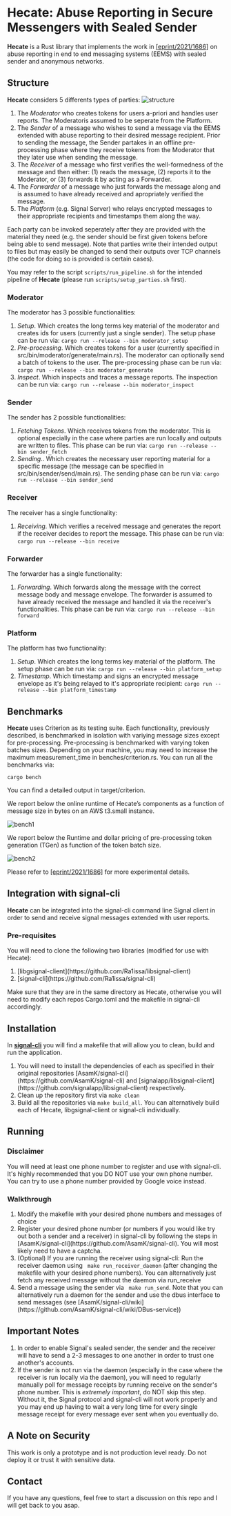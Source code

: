 # Hecate: Abuse Reporting in Secure Messengers with Sealed Sender

**Hecate** is a Rust library that implements the work in [[eprint/2021/1686]](https://eprint.iacr.org/2021/1686) on abuse reporting in end to end messaging systems (EEMS) with sealed sender and anonymous networks.

## Structure

**Hecate** considers 5 differents types of parties:
![structure](images/structure.png)

<ol>
  <li>The <em>Moderator</em> who creates tokens for users a-priori and handles user reports. The Moderatoris assumed to be seperate from the Platform. </li>
  <li>The <em>Sender</em> of a message who wishes to send a message via the EEMS extended with abuse reporting to their desired message recipient. Prior to sending the message, the Sender partakes in an offline pre-processing phase where they receive tokens from the Moderator that they later use when sending the message.</li>
  <li>The <em>Receiver</em> of a message who first verifies the well-formedness of the message and then either: (1) reads the message, (2) reports it to the Moderator, or (3) forwards it by acting as a Forwarder.</li>
  <li>The <em>Forwarder</em> of a message who just forwards the message along and is assumed to have already received and apropriately verified the message.</li>
  <li>The <em>Platform</em> (e.g. Signal Server) who relays encrypted messages to their appropriate recipients and timestamps them along the way.</li>
</ol>

Each party can be invoked seperately after they are provided with the material they need (e.g. the sender should be first given tokens before being able to send message). Note that parties write their intended output to files but may easily be changed to send their outputs over TCP channels (the code for doing so is provided is certain cases).

You may refer to the script <code>scripts/run_pipeline.sh</code> for the intended pipeline of **Hecate** (please run <code>scripts/setup_parties.sh</code> first).

### Moderator

The moderator has 3 possible functionalities:
<ol>
  <li><em>Setup</em>. Which creates the long terms key material of the moderator and creates ids for users (currently just a single sender). The setup phase can be run via:
  <code>cargo run --release --bin moderator_setup</code> </li>
  <li><em>Pre-processing</em>. Which creates tokens for a user (currently specified in src/bin/moderator/generate/main.rs). The moderator can optionally send a batch of tokens to the user. The pre-processing phase can be run via:
  <code>cargo run --release --bin moderator_generate</code> </li>
  <li><em>Inspect</em>. Which inspects and traces a message reports. The inspection can be run via:
  <code>cargo run --release --bin moderator_inspect</code> </li>
</ol>

### Sender
The sender has 2 possible functionalities:
<ol>
  <li><em>Fetching Tokens</em>. Which receives tokens from the moderator. This is optional especially in the case where parties are run locally and outputs are written to files. This phase can be run via:
  <code>cargo run --release --bin sender_fetch</code> </li>
  <li><em>Sending.</em>. Which creates the necessary user reporting material for a specific message (the message can be specified in src/bin/sender/send/main.rs). The sending phase can be run via:
  <code>cargo run --release --bin sender_send</code> </li>
</ol>

### Receiver
The receiver has a single functionality:
<ol>
  <li><em>Receiving</em>. Which verifies a received message and generates the report if the receiver decides to report the message. This phase can be run via:
  <code>cargo run --release --bin receive</code> </li>
</ol>

### Forwarder

The forwarder has a single functionality:
<ol>
  <li><em>Forwarding</em>. Which forwards along the message with the correct message body and message envelope. The forwarder is assumed to have already received the message and handled it via the receiver's functionalities. This phase can be run via:
  <code>cargo run --release --bin forward</code> </li>
</ol>

### Platform

The platform has two functionality:
<ol>
  <li><em>Setup</em>. Which creates the long terms key material of the platform. The setup phase can be run via:
  <code>cargo run --release --bin platform_setup</code></li>
  <li><em>Timestamp</em>. Which timestamp and signs an encrypted message envelope as it's being relayed to it's appropriate recipient:
  <code>cargo run --release --bin platform_timestamp</code></li>
</ol>

## Benchmarks

**Hecate** uses Criterion as its testing suite. Each functionality, previously described, is benchmarked in isolation with variying message sizes except for pre-processing. Pre-processing is benchmarked with varying token batches sizes. Depending on your machine, you may need to increase the maximum measurement_time in benches/criterion.rs. You can run all the benchmarks via:

<code>cargo bench</code>

You can find a detailed output in target/criterion.

We report below the online runtime of Hecate’s components as a function of message size in bytes on an AWS t3.small instance.

![bench1](images/bench1.png)

We report below the Runtime and dollar pricing of pre-processing token generation (TGen) as function of the token batch size.

![bench2](images/bench2.png)

Please refer to [[eprint/2021/1686]](https://eprint.iacr.org/2021/1686) for more experimental details.

## Integration with signal-cli

**Hecate** can be integrated into the signal-cli command line Signal client in order to send and receive signal messages extended with user reports.

### Pre-requisites

You will need to clone the following two libraries (modified for use with Hecate):

<ol>
  <li>[libgsignal-client](https://github.com/Ra1issa/libsignal-client)</li>
  <li> [signal-cli](https://github.com/Ra1issa/signal-cli)</li>
</ol>

Make sure that they are in the same directory as Hecate, otherwise you will need to modify each repos Cargo.toml and the makefile in signal-cli accordingly.

## Installation

In [**signal-cli**](https://github.com/Ra1issa/signal-cli) you will find a makefile that will allow you to clean, build and run the application.
<ol>
  <li> You will need to install the dependencies of each as specified in their original repositories [AsamK/signal-cli](https://github.com/AsamK/signal-cli) and [signalapp/libsignal-client](https://github.com/signalapp/libsignal-client) respectively.</li>
  <li> Clean up the repository first via <code>make clean</code></li>
  <li> Build all the repositories via <code>make build_all</code>. You can alternatively build each of Hecate, libgsignal-client or signal-cli individually.</li>
</ol>

## Running

### Disclaimer

You will need at least one phone number to register and use with signal-cli. It's highly recommended that you DO NOT use your own phone number. You can try to use a phone number provided by Google voice instead.

### Walkthrough

<ol>
  <li> Modify the makefile with your desired phone numbers and messages of choice</li>
  <li> Register your desired phone number (or numbers if you would like try out both a sender and a receiver) in signal-cli by following the steps in [AsamK/signal-cli](https://github.com/AsamK/signal-cli). You will most likely need to have a captcha.</li>
  <li> (Optional) If you are running the receiver using signal-cli: Run the receiver daemon using <code> make run_receiver_daemon</code> (after changing the makefile with your desired phone numbers). You can alternatively just fetch any received message without the daemon via <cod>run_receive</code></li>
  <li>Send a message using the sender via <code> make run_send</code>. Note that you can alternatively run a daemon for the sender and use the dbus interface to send messages (see [AsamK/signal-cli/wiki](https://github.com/AsamK/signal-cli/wiki/DBus-service))</li>
</ol>


## Important Notes
<ol>
  <li> In order to enable Signal's sealed sender, the sender and the receiver will have to send a 2-3 messages to one another in order to trust one another's accounts.</li>
  <li> If the sender is not run via the daemon (especially in the case where the receiver is run locally via the daemon), you will need to regularly manually poll for message receipts by running receive on the sender's phone number. This is <em>extremely important</em>, do NOT skip this step. Without it, the Signal protocol and signal-cli will not work properly and you may end up having to wait a very long time for every single message receipt for every message ever sent when you eventually do.</li>
</ol>

## A Note on Security

This work is only a prototype and is not production level ready. Do not deploy it or trust it with sensitive data.

## Contact

If you have any questions, feel free to start a discussion on this repo and I will get back to you asap.
